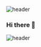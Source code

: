![header](https://capsule-render.vercel.app/api?type=Cylinder&text=LeeYeJunZero)
### Hi there 👋

![header](https://capsule-render.vercel.app/api?type=Rect)
